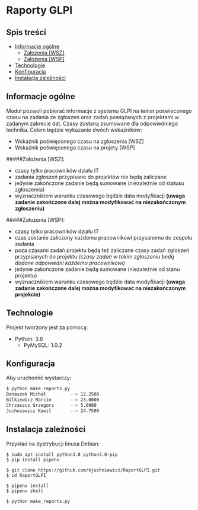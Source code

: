 # Raporty GLPI

## Spis treści

  * [Informacje ogólne](#informacje-ogólne)
    * [Założenia [WSZ]](#założenia-[wsz])
    * [Założenia [WSP]](#założenia-[wsp])
  * [Technologie](#technologie)
  * [Konfiguracja](#konfiguracja)
  * [Instalacja zależności](#instalacja-zależności)

## Informacje ogólne

Moduł pozwoli pobierać informacje z systemu GLPI na temat poświeconego czasu na zadania ze zgłoszeń oraz zadań powiązanych z projektami w zadanym zakrecie dat. Czasy zostaną zsumowane dla odpowiedniego technika. Celem będzie wykazanie dwóch wskaźników:
* Wskaźnik poświęconego czasu na zgłoszenia [WSZ]
* Wskaźnik poświęconego czasu na projety [WSP]

#####Założenia [WSZ]:
* czasy tylko pracowników działu IT
* zadania zgłoszeń przypisane do projektów nie będą zaliczane
* jedynie zakończone zadanie będą sumowane (niezależnie od statusu zgłoszemia)
* wyznacznikiem warunku czasowego będzie data modyfikacji __(uwaga zadanie zakończone dalej można modyfikować na niezakończonym zgłoszeniu)__

#####Założenia [WSP]:
* czasy tylko pracowników działu IT
* czas zostanie zaliczony każdemu pracownikowi przysanemu do zespołu zadania
* poza czasami zadań projektu będą też zaliczane czasy zadań zgłoszeń przypisanych do projektu _(czasy zadań w takim zgłoszeniu bedą dodane odpowiedni każdemu pracownikowi)_
* jedynie zakończone zadanie będą sumowane (niezależnie od stanu projektu)
* wyznacznikiem warunku czasowego będzie data modyfikacji __(uwaga zadanie zakończone dalej można modyfikować na niezakończonym projekcie)__

## Technologie

Projekt tworzony jest za pomocą:

* Python: 3.8
  * PyMySQL: 1.0.2

## Konfiguracja

Aby uruchomić wystarczy:

```bash
$ python make_reports.py 
Banaszek Michał         --> 12.2500
Bilkiewicz Marcin       --> 23.0000
Chrzaszcz Grzegorz      --> 5.0000
Juchniewicz Kamil       --> 24.7500
```

## Instalacja zależności

Przykład na dystrybucji linuxa Debian:

```
$ sudo apt install python3.8 python3.8-pip
$ pip install pipenv

$ git clone https://github.com/kjuchniewicz/RaportGLPI.git
$ cd RaportGLPI

$ pipenv install
$ pipenv shell

$ python make_reports.py
```
